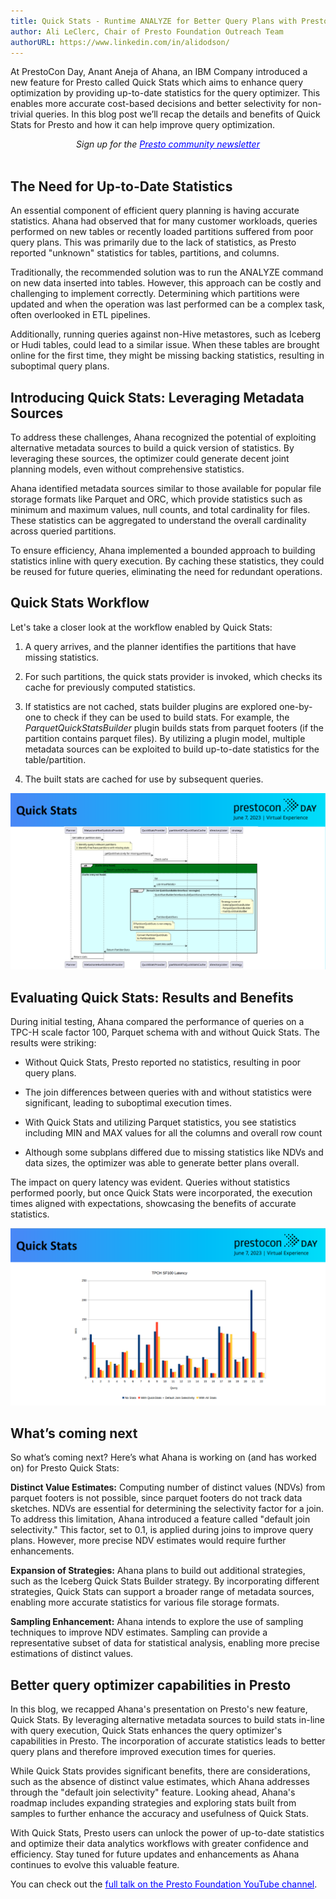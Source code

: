 ```yaml
---
title: Quick Stats - Runtime ANALYZE for Better Query Plans with Presto 
author: Ali LeClerc, Chair of Presto Foundation Outreach Team
authorURL: https://www.linkedin.com/in/alidodson/
---
```


At PrestoCon Day, Anant Aneja of Ahana, an IBM Company introduced a new feature for Presto called Quick Stats which aims to enhance query optimization by providing up-to-date statistics for the query optimizer. This enables more accurate cost-based decisions and better selectivity for non-trivial queries. In this blog post we’ll recap the details and benefits of Quick Stats for Presto and how it can help improve query optimization. 

<!--truncate-->
<div style="text-align: center;">
  <em>Sign up for the <a href="https://prestodb.io/newsletter.html" style="color:blue;">Presto community newsletter</a></em>
</div>
<br>

## The Need for Up-to-Date Statistics 

An essential component of efficient query planning is having accurate statistics. Ahana had observed that for many customer workloads, queries performed on new tables or recently loaded partitions suffered from poor query plans. This was primarily due to the lack of statistics, as Presto reported "unknown" statistics for tables, partitions, and columns. 

Traditionally, the recommended solution was to run the ANALYZE command on new data inserted into tables. However, this approach can be costly and challenging to implement correctly. Determining which partitions were updated and when the operation was last performed can be a complex task, often overlooked in ETL pipelines. 

Additionally, running queries against non-Hive metastores, such as Iceberg or Hudi tables, could lead to a similar issue. When these tables are brought online for the first time, they might be missing backing statistics, resulting in suboptimal query plans. 

## Introducing Quick Stats: Leveraging Metadata Sources 

To address these challenges, Ahana recognized the potential of exploiting alternative metadata sources to build a quick version of statistics. By leveraging these sources, the optimizer could generate decent joint planning models, even without comprehensive statistics. 

Ahana identified metadata sources similar to those available for popular file storage formats like Parquet and ORC, which provide statistics such as minimum and maximum values, null counts, and total cardinality for files. These statistics can be aggregated to understand the overall cardinality across queried partitions. 

To ensure efficiency, Ahana implemented a bounded approach to building statistics inline with query execution. By caching these statistics, they could be reused for future queries, eliminating the need for redundant operations. 

## Quick Stats Workflow 

Let's take a closer look at the workflow enabled by Quick Stats: 

1. A query arrives, and the planner identifies the partitions that have missing statistics. 

2. For such partitions, the quick stats provider is invoked, which checks its cache for previously computed statistics. 

3. If statistics are not cached, stats builder plugins are explored one-by-one to check if they can be used to build stats. For example, the *ParquetQuickStatsBuilder* plugin builds stats from parquet footers (if the partition contains parquet files). By utilizing a plugin model, multiple metadata sources can be exploited to build up-to-date statistics for the table/partition. 

4. The built stats are cached for use by subsequent queries. 

![Workflow](/img/blog/2023-07-20-quick-stats-presto-blog/Workflow.png)

## Evaluating Quick Stats: Results and Benefits 

During initial testing, Ahana compared the performance of queries on a TPC-H scale factor 100, Parquet schema with and without Quick Stats. The results were striking: 

- Without Quick Stats, Presto reported no statistics, resulting in poor query plans. 

- The join differences between queries with and without statistics were significant, leading to suboptimal execution times. 

- With Quick Stats and utilizing Parquet statistics, you see statistics including MIN and MAX values for all the columns and overall row count 

- Although some subplans differed due to missing statistics like NDVs and data sizes, the optimizer was able to generate better plans overall. 

The impact on query latency was evident. Queries without statistics performed poorly, but once Quick Stats were incorporated, the execution times aligned with expectations, showcasing the benefits of accurate statistics. 

![Latency](/img/blog/2023-07-20-quick-stats-presto-blog/Latency.png)

## What’s coming next 

So what’s coming next? Here’s what Ahana is working on (and has worked on) for Presto Quick Stats: 

**Distinct Value Estimates:** Computing number of distinct values (NDVs) from parquet footers is not possible, since parquet footers do not track data sketches. NDVs are essential for determining the selectivity factor for a join. To address this limitation, Ahana introduced a feature called "default join selectivity." This factor, set to 0.1, is applied during joins to improve query plans. However, more precise NDV estimates would require further enhancements. 

**Expansion of Strategies:** Ahana plans to build out additional strategies, such as the Iceberg Quick Stats Builder strategy. By incorporating different strategies, Quick Stats can support a broader range of metadata sources, enabling more accurate statistics for various file storage formats. 

**Sampling Enhancement:** Ahana intends to explore the use of sampling techniques to improve NDV estimates. Sampling can provide a representative subset of data for statistical analysis, enabling more precise estimations of distinct values. 

## Better query optimizer capabilities in Presto 

In this blog, we recapped Ahana's presentation on Presto's new feature, Quick Stats. By leveraging alternative metadata sources to build stats in-line with query execution, Quick Stats enhances the query optimizer's capabilities in Presto. The incorporation of accurate statistics leads to better query plans and therefore improved execution times for queries. 

While Quick Stats provides significant benefits, there are considerations, such as the absence of distinct value estimates, which Ahana addresses through the "default join selectivity" feature. Looking ahead, Ahana's roadmap includes expanding strategies and exploring stats built from samples to further enhance the accuracy and usefulness of Quick Stats. 

With Quick Stats, Presto users can unlock the power of up-to-date statistics and optimize their data analytics workflows with greater confidence and efficiency. Stay tuned for future updates and enhancements as Ahana continues to evolve this valuable feature. 

You can check out the <a href="https://www.youtube.com/watch?v=NotgeUG8V4E&list=PLJVeO1NMmyqXm5_fuFoKyMfZWyT5jOeKh&index=13" style="color:blue;">full talk on the Presto Foundation YouTube channel</a>. 
